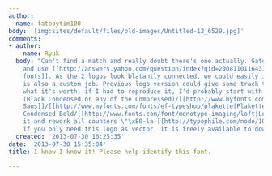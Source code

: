 ```yaml
---
author:
  name: fatboytim100
body: '[img:sites/default/files/old-images/Untitled-12_6529.jpg]'
comments:
- author:
    name: Ryuk
  body: "Can't find a match and really doubt there's one actually. Gatorade owns Propel
    and use [[http://answers.yahoo.com/question/index?qid=20081101164312AABRpUF|custom-made
    fonts]]. As the 2 logos look blatantly connected, we could easily imagine Propel
    is also a custom job. Previous logo version could give some track though.\r\n[img:sites/default/files/old-images/PropelZeroLogo_5970.png]\r\nFor
    what it's worth, if I had to reproduce it, I'd probably start with one among [[http://www.myfonts.com/fonts/linotype/helvetica|Helvetica]]
    (Black Condensed or any of the Compressed)/[[http://www.myfonts.com/search/inserat|Inserat]]/[[http://www.myfonts.com/fonts/adobe/impact|Impact]]/[[http://www.myfonts.com/fonts/mti/smart-sans|Smart
    Sans]]/[[http://www.myfonts.com/fonts/ef-typeshop/plakette|Plakette]]/[[http://www.myfonts.com/fonts/urw/folio|Folio]]
    Condensed Bold/[[http://www.fonts.com/font/monotype-imaging/loft|Loft]], shear
    it and rework all counters \"\xE0-la-[[http://typophile.com/node/102242|Inverserif]]\".\r\nAnd
    if you only need this logo as vector, it is freely available to download [[http://www.brandsoftheworld.com/logo/propel-fitness-water|here]]."
  created: '2013-07-30 16:25:35'
date: '2013-07-30 15:35:04'
title: I know I know it! Please help identify this font.

---
```

